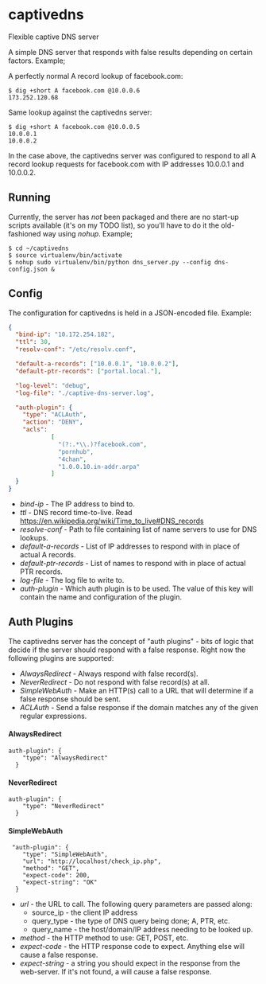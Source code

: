 # captivedns
Flexible captive DNS server

A simple DNS server that responds with false results depending on certain factors. Example;

A perfectly normal A record lookup of facebook.com:

```
$ dig +short A facebook.com @10.0.0.6
173.252.120.68
```

Same lookup against the captivedns server:

```
$ dig +short A facebook.com @10.0.0.5
10.0.0.1
10.0.0.2
```
In the case above, the captivedns server was configured to respond to all A record lookup requests for facebook.com with IP addresses 10.0.0.1 and 10.0.0.2.

## Running

Currently, the server has *not* been packaged and there are no start-up scripts available (it's on my TODO list), so you'll have to do it the old-fashioned way using _nohup_. Example;

```
$ cd ~/captivedns
$ source virtualenv/bin/activate
$ nohup sudo virtualenv/bin/python dns_server.py --config dns-config.json &
```

## Config

The configuration for captivedns is held in a JSON-encoded file. Example:

```json
{
  "bind-ip": "10.172.254.182",
  "ttl": 30,
  "resolv-conf": "/etc/resolv.conf",

  "default-a-records": ["10.0.0.1", "10.0.0.2"],
  "default-ptr-records": ["portal.local."],

  "log-level": "debug",
  "log-file": "./captive-dns-server.log",

  "auth-plugin": {
    "type": "ACLAuth",
    "action": "DENY",
    "acls":
            [
              "(?:.*\\.)?facebook.com",
              "pornhub",
              "4chan",
              "1.0.0.10.in-addr.arpa"
            ]
  }
}
```

* _bind-ip_ - The IP address to bind to.
* _ttl_ - DNS record time-to-live. Read https://en.wikipedia.org/wiki/Time_to_live#DNS_records
* _resolve-conf_ - Path to file containing list of name servers to use for DNS lookups.
* _default-a-records_ - List of IP addresses to respond with in place of actual A records.
* _default-ptr-records_ - List of names to respond with in place of actual PTR records.
* _log-file_ - The log file to write to.
* _auth-plugin_ - Which auth plugin is to be used. The value of this key will contain the name and configuration of the plugin.

## Auth Plugins

The captivedns server has the concept of "auth plugins" - bits of logic that decide if the server should respond with a false response. Right now the following plugins are supported:

* _AlwaysRedirect_ - Always respond with false record(s).
* _NeverRedirect_ - Do not respond with false record(s) at all.
* _SimpleWebAuth_ - Make an HTTP(s) call to a URL that will determine if a false response should be sent.
* _ACLAuth_ - Send a false response if the domain matches any of the given regular expressions.

#### AlwaysRedirect
```
auth-plugin": {
    "type": "AlwaysRedirect"
  }

```

#### NeverRedirect
```
auth-plugin": {
    "type": "NeverRedirect"
  }

```

#### SimpleWebAuth
```
 "auth-plugin": {
    "type": "SimpleWebAuth",
    "url": "http://localhost/check_ip.php",
    "method": "GET",
    "expect-code": 200,
    "expect-string": "OK"
  }
```

* _url_ - the URL to call. The following query parameters are passed along:
  * source_ip - the client IP address
  * query_type - the type of DNS query being done; A, PTR, etc.
  * query_name - the host/domain/IP address needing to be looked up.
* _method_ - the HTTP method to use: GET, POST, etc.
* _expect-code_ - the HTTP response code to expect. Anything else will cause a false response.
* _expect-string_ - a string you should expect in the response from the web-server. If it's not found, a will cause a false response.
